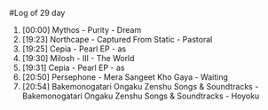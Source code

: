 #Log of 29 day

1. [00:00] Mythos - Purity - Dream
1. [19:23] Northcape - Captured From Static - Pastoral
1. [19:25] Cepia - Pearl EP - as
1. [19:30] Milosh - III - The World
1. [19:31] Cepia - Pearl EP - as
1. [20:50] Persephone - Mera Sangeet Kho Gaya - Waiting
1. [20:54] Bakemonogatari Ongaku Zenshu Songs & Soundtracks - Bakemonogatari Ongaku Zenshu Songs & Soundtracks - Hoyoku
